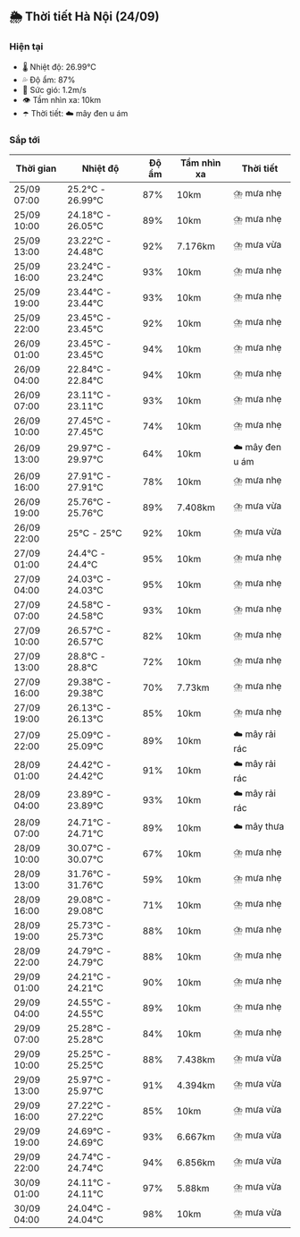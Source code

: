 ## 🌦️ Thời tiết Hà Nội (24/09)

### Hiện tại

- 🌡️ Nhiệt độ: 26.99℃
- 💦 Độ ẩm: 87%
- 💨 Sức gió: 1.2m/s
- 👁️ Tầm nhìn xa: 10km
- ☂️ Thời tiết: ☁️ mây đen u ám

### Sắp tới

| Thời gian | Nhiệt độ | Độ ẩm | Tầm nhìn xa | Thời tiết |
| --- | --- | --- | --- | --- |
| 25/09 07:00 | 25.2℃ - 26.99℃ | 87% | 10km | ⛈️ mưa nhẹ |
| 25/09 10:00 | 24.18℃ - 26.05℃ | 89% | 10km | ⛈️ mưa nhẹ |
| 25/09 13:00 | 23.22℃ - 24.48℃ | 92% | 7.176km | ⛈️ mưa vừa |
| 25/09 16:00 | 23.24℃ - 23.24℃ | 93% | 10km | ⛈️ mưa nhẹ |
| 25/09 19:00 | 23.44℃ - 23.44℃ | 93% | 10km | ⛈️ mưa nhẹ |
| 25/09 22:00 | 23.45℃ - 23.45℃ | 92% | 10km | ⛈️ mưa nhẹ |
| 26/09 01:00 | 23.45℃ - 23.45℃ | 94% | 10km | ⛈️ mưa nhẹ |
| 26/09 04:00 | 22.84℃ - 22.84℃ | 94% | 10km | ⛈️ mưa nhẹ |
| 26/09 07:00 | 23.11℃ - 23.11℃ | 93% | 10km | ⛈️ mưa nhẹ |
| 26/09 10:00 | 27.45℃ - 27.45℃ | 74% | 10km | ⛈️ mưa nhẹ |
| 26/09 13:00 | 29.97℃ - 29.97℃ | 64% | 10km | ☁️ mây đen u ám |
| 26/09 16:00 | 27.91℃ - 27.91℃ | 78% | 10km | ⛈️ mưa nhẹ |
| 26/09 19:00 | 25.76℃ - 25.76℃ | 89% | 7.408km | ⛈️ mưa vừa |
| 26/09 22:00 | 25℃ - 25℃ | 92% | 10km | ⛈️ mưa vừa |
| 27/09 01:00 | 24.4℃ - 24.4℃ | 95% | 10km | ⛈️ mưa nhẹ |
| 27/09 04:00 | 24.03℃ - 24.03℃ | 95% | 10km | ⛈️ mưa nhẹ |
| 27/09 07:00 | 24.58℃ - 24.58℃ | 93% | 10km | ⛈️ mưa nhẹ |
| 27/09 10:00 | 26.57℃ - 26.57℃ | 82% | 10km | ⛈️ mưa nhẹ |
| 27/09 13:00 | 28.8℃ - 28.8℃ | 72% | 10km | ⛈️ mưa nhẹ |
| 27/09 16:00 | 29.38℃ - 29.38℃ | 70% | 7.73km | ⛈️ mưa nhẹ |
| 27/09 19:00 | 26.13℃ - 26.13℃ | 85% | 10km | ⛈️ mưa nhẹ |
| 27/09 22:00 | 25.09℃ - 25.09℃ | 89% | 10km | ☁️ mây rải rác |
| 28/09 01:00 | 24.42℃ - 24.42℃ | 91% | 10km | ☁️ mây rải rác |
| 28/09 04:00 | 23.89℃ - 23.89℃ | 93% | 10km | ☁️ mây rải rác |
| 28/09 07:00 | 24.71℃ - 24.71℃ | 89% | 10km | ☁️ mây thưa |
| 28/09 10:00 | 30.07℃ - 30.07℃ | 67% | 10km | ⛈️ mưa nhẹ |
| 28/09 13:00 | 31.76℃ - 31.76℃ | 59% | 10km | ⛈️ mưa nhẹ |
| 28/09 16:00 | 29.08℃ - 29.08℃ | 71% | 10km | ⛈️ mưa nhẹ |
| 28/09 19:00 | 25.73℃ - 25.73℃ | 88% | 10km | ⛈️ mưa nhẹ |
| 28/09 22:00 | 24.79℃ - 24.79℃ | 88% | 10km | ⛈️ mưa nhẹ |
| 29/09 01:00 | 24.21℃ - 24.21℃ | 90% | 10km | ⛈️ mưa nhẹ |
| 29/09 04:00 | 24.55℃ - 24.55℃ | 89% | 10km | ⛈️ mưa nhẹ |
| 29/09 07:00 | 25.28℃ - 25.28℃ | 84% | 10km | ⛈️ mưa nhẹ |
| 29/09 10:00 | 25.25℃ - 25.25℃ | 88% | 7.438km | ⛈️ mưa vừa |
| 29/09 13:00 | 25.97℃ - 25.97℃ | 91% | 4.394km | ⛈️ mưa vừa |
| 29/09 16:00 | 27.22℃ - 27.22℃ | 85% | 10km | ⛈️ mưa vừa |
| 29/09 19:00 | 24.69℃ - 24.69℃ | 93% | 6.667km | ⛈️ mưa vừa |
| 29/09 22:00 | 24.74℃ - 24.74℃ | 94% | 6.856km | ⛈️ mưa vừa |
| 30/09 01:00 | 24.11℃ - 24.11℃ | 97% | 5.88km | ⛈️ mưa vừa |
| 30/09 04:00 | 24.04℃ - 24.04℃ | 98% | 10km | ⛈️ mưa vừa |
